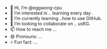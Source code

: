 - 👋 Hi, I’m @eggwong-cpu
- 👀 I’m interested in .. learning every day .
- 🌱 I’m currently learning ..how to use GItHub.
- 💞️ I’m looking to collaborate on .. usKG.
- 📫 How to reach me ...
- 😄 Pronouns: ...
- ⚡ Fun fact: ...

<!---
eggwong-cpu/eggwong-cpu is a ✨ special ✨ repository because its `README.md` (this file) appears on your GitHub profile.
You can click the Preview link to take a look at your changes.
--->
